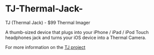 TJ-Thermal-Jack-
================

TJ (Thermal Jack) - $99 Thermal Imager 

A thumb-sized device that plugs into your iPhone / iPad / iPod Touch headphones jack and turns your iOS device into a Thermal Camera.

For more information on the [TJ project](http://hackaday.io/project/1974-TJ---%2499-Thermal-Imager)
